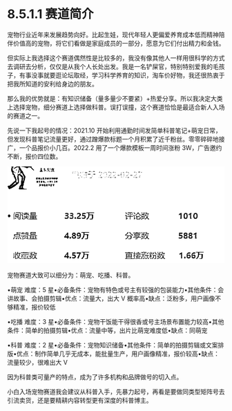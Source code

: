 # 8.5.1.1 赛道简介

宠物行业近年来发展趋势向好。比起生娃，现代年轻人更偏爱养育成本低而精神陪伴价值高的宠物，将它们看做是家庭成员的一部分，愿意为它们付出精力和金钱。

但实际上我选择这个赛道偶然性是比较多的，我没有像其他人一样用很科学的方式去调研去分析，仅仅是从我个人长处出发。我是一名铲屎官，特别特别爱我的毛孩子，有事没事就要逛论坛取经，学习科学养育的知识，淘车价好物，我还很热衷于把我所知道的安利给身边的朋友。

那么我的优势就是：有知识储备（量多量少不要紧）+热爱分享。所以我决定大类上选择宠物，细分赛道上选择做科普。误打误撞，这个赛道恰恰是最适合新人入场的赛道之一。

先说一下我起号的情况：2021.10 开始利用通勤时间发简单科普笔记+萌宠日常，但发现科普笔记流量更好，通过蹭爆款标题一个月积累了近千粉丝。零零碎碎地接广，一个品报价小几百。2022.2 用了一个爆款模板一周时间涨粉 3W，广告邀约不断，报价四位数。

![](img/a625344b88ddceea65a5dd9caabc76d8.png)

宠物赛道大致可以细分为：萌宠、吃播、科普。

•萌宠 难度：5 星•必备条件：宠物有特色或号主有较强的包装能力•其他条件：会讲故事、会拍摄剪辑•优点：流量大，出大 V 概率高•缺点：泛粉多，用户画像不够精准，报价较低

•吃播 难度：3 星•必备条件：宠物干饭能干得很香或号主场景布置能力较高•其他条件：简单的拍摄剪辑•优点：流量中等，出片比萌宠难度低•缺点：同萌宠

•科普 难度：2 星•必备条件：宠物知识储备•其他条件：简单的拍摄剪辑或文案排版•优点：制作简单几乎无成本，能批量生产，用户画像精准，报价较高•缺点：流量较少，很难出大 V

因为科普类可量产的特点，成为了许多机构和品牌做号的切入点。

小白入场宠物赛道我会建议从科普入手，先暴力起号，再看是要做同类型矩阵号去引流卖货，还是要精耕内容转型更有深度的科普博主。
